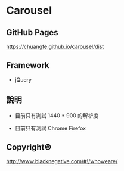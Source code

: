 # Carousel


## GitHub Pages

https://chuangfe.github.io/carousel/dist


## Framework

- jQuery


## 說明

- 目前只有測試 1440 * 900 的解析度

- 目前只有測試 Chrome Firefox


## Copyright©

http://www.blacknegative.com/#!/whoweare/
